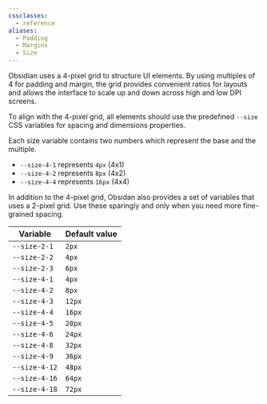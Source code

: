 ```yaml
---
cssclasses:
  - reference
aliases:
  - Padding
  - Margins
  - Size
---
```


Obsidian uses a 4-pixel grid to structure UI elements. By using multiples of 4 for padding and margin, the grid provides convenient ratios for layouts and allows the interface to scale up and down across high and low DPI screens.

To align with the 4-pixel grid, all elements should use the predefined `--size` CSS variables for spacing and dimensions properties.

Each size variable contains two numbers which represent the base and the multiple.

- `--size-4-1` represents `4px` (4x1)
- `--size-4-2` represents `8px` (4x2)
- `--size-4-4` represents `16px` (4x4)

In addition to the 4-pixel grid, Obsidan also provides a set of variables that uses a 2-pixel grid. Use these sparingly and only when you need more fine-grained spacing.

| Variable      | Default value |
| ------------- | ------------- |
| `--size-2-1`  | `2px`         |
| `--size-2-2`  | `4px`         |
| `--size-2-3`  | `6px`         |
| `--size-4-1`  | `4px`         |
| `--size-4-2`  | `8px`         |
| `--size-4-3`  | `12px`        |
| `--size-4-4`  | `16px`        |
| `--size-4-5`  | `20px`        |
| `--size-4-6`  | `24px`        |
| `--size-4-8`  | `32px`        |
| `--size-4-9`  | `36px`        |
| `--size-4-12` | `48px`        |
| `--size-4-16` | `64px`        |
| `--size-4-18` | `72px`        |
